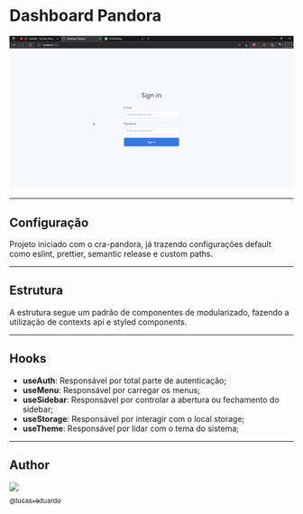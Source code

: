 # Dashboard Pandora

<img src=".github/dashboard.gif" />

---

## Configuração

Projeto iniciado com o cra-pandora, já trazendo configurações default como eslint, prettier, semantic release e custom paths.

---

## Estrutura

A estrutura segue um padrão de componentes de modularizado, fazendo a utilização de contexts api e styled components.

---

## Hooks

- **useAuth**: Responsável por total parte de autenticação;
- **useMenu**: Responsável por carregar os menus;
- **useSidebar**: Responsável por controlar a abertura ou fechamento do sidebar;
- **useStorage**: Responsável por interagir com o local storage;
- **useTheme**: Responsável por lidar com o tema do sistema;

---

## Author

[<img src="https://avatars3.githubusercontent.com/u/22918282?s=460&v=4" width=115><br><sub>@lucas-eduardo</sub>](https://github.com/lucas-eduardo)